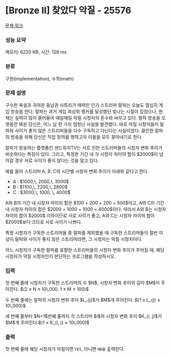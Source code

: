 # [Bronze II] 찾았다 악질 - 25576 

[문제 링크](https://www.acmicpc.net/problem/25576) 

### 성능 요약

메모리: 6220 KB, 시간: 128 ms

### 분류

구현(implementation), 수학(math)

### 문제 설명

<p>구수한 욕설과 귀여운 동남권 사투리가 매력인 인기 스트리머 랄파는 오늘도 열심히 게임 방송을 한다. 랄파는 과거 게임 최상위 랭커를 달성했던 빛나는 시절이 있었으나, 현재는 실력이 많이 줄어들어 매일매일 악질 시청자의 훈수와 싸우고 있다. 랄파 방송을 오랫동안 봐온 당신은, 어느 날 한 가지 엄청난 사실을 발견했다. 바로 악질 시청자들이 랄파와 사이가 좋지 않은 스트리머들을 다수 구독하고 다닌다는 사실이었다. 클린한 랄파의 방송을 위해 당신은 직접 정의를 행하고자 이들을 모두 찾아내기로 한다.</p>

<p>랄파가 방송하는 플랫폼인 샌드위치TV는 서로 친한 스트리머들의 시청자 변화 추이가 비슷하다는 특징이 있다. 그리고, 특정한 기간 내 각 시청자 차이의 합이 $2000$이 넘어갈 경우 서로 사이가 좋지 않다는 것을 알고 있다.</p>

<p>예를 들어 스트리머 A, B, C의 시간별 시청자 변화 추이가 아래와 같다고 한다.</p>

<ul>
	<li>A : $1000,\, 2000,\, 3000$</li>
	<li>B : $1100,\, 2200,\, 2800$</li>
	<li>C : $3000,\, 1000, \, 4000$</li>
</ul>

<p>A와 B의 기간 내 시청자 차이의 합은 $100 + 200 + 200 = 500$이고, A와 C의 기간 내 시청자 차이의 합은 $2000 + 1000 + 1000 = 4000$이다. 따라서 A와 B는 시청자 차이의 합이 $2000$ 이하이므로 서로 사이가 좋고, A와 C는 시청자 차이의 합이 $2000$보다 크므로 서로 사이가 나쁘다.</p>

<p>특정 시청자가 구독한 스트리머들 중 랄파를 제외했을 때 구독한 스트리머들의 절반 이상이 랄파와 사이가 좋지 않은 스트리머라면, 그 시청자는 악질 시청자이다.</p>

<p>어느 시청자가 구독한 랄파를 포함한 스트리머들의 시청자 변화 추이가 주어질 때, 해당 시청자가 악질 시청자인지 판단하는 프로그램을 작성하시오.</p>

### 입력 

 <p>첫 번째 줄에 시청자가 구독한 스트리머의 수 $N$, 시청자 변화 추이의 길이 $M$이 주어진다. $(2 ≤ N ≤ 10\,000, 1 ≤ M ≤ 100)$</p>

<p>두 번째 줄에는 랄파의 시청자 변화 추이 $L_{j}$가 $M$개 주어진다. $(1 ≤ L_{j} ≤ 10\,000)$</p>

<p>세 번째 줄부터 $N+1$번째 줄까지 각 스트리머 $i$의 시청자 변화 추이 $K_{i, j}$가 $M$개 주어진다.$(1 ≤ K_{i, j} ≤ 10\,000)$</p>

### 출력 

 <p>첫 번째 줄에 해당 시청자가 악질이면 <code>YES</code>, 아니면 <code>NO를</code> 출력한다.</p>

